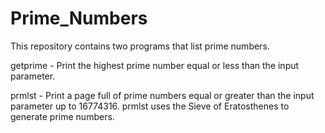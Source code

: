 # Prime_Numbers

This repository contains two programs that list prime numbers.

getprime - Print the highest prime number equal or less than
   the input parameter.

prmlst - Print a page full of prime numbers equal or greater than
   the input parameter up to 16774316.  prmlst uses the Sieve of
   Eratosthenes to generate prime numbers.
